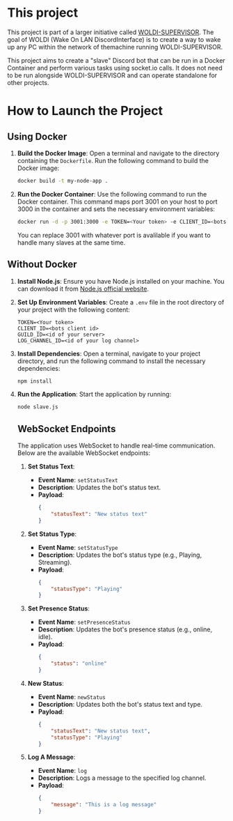 # This project
This project is part of a larger initiative called [WOLDI-SUPERVISOR](https://github.com/Darukity/WOLDI-SUPERVISOR.git). The goal of WOLDI (Wake On LAN DiscordInterface) is to create a way to wake up any PC within the network of themachine running WOLDI-SUPERVISOR.

This project aims to create a "slave" Discord bot that can be run in a Docker Container and perform various tasks using socket.io calls. It does not need to be run alongside WOLDI-SUPERVISOR and can operate standalone for other projects.

# How to Launch the Project

## Using Docker

1. **Build the Docker Image**:
    Open a terminal and navigate to the directory containing the `Dockerfile`. Run the following command to build the Docker image:
    ```sh
    docker build -t my-node-app .
    ```

2. **Run the Docker Container**:
    Use the following command to run the Docker container. This command maps port 3001 on your host to port 3000 in the container and sets the necessary environment variables:
    ```sh
    docker run -d -p 3001:3000 -e TOKEN=<Your token> -e CLIENT_ID=<bots client id> -e GUILD_ID=<id of your server> -e LOG_CHANNEL_ID=<id of your log channel> my-node-app
    ```
    You can replace 3001 with whatever port is avalilable if you want to handle many slaves at the same time.

## Without Docker

1. **Install Node.js**:
    Ensure you have Node.js installed on your machine. You can download it from [Node.js official website](https://nodejs.org/).

2. **Set Up Environment Variables**:
    Create a `.env` file in the root directory of your project with the following content:
    ```properties
    TOKEN=<Your token>
    CLIENT_ID=<bots client id>
    GUILD_ID=<id of your server>
    LOG_CHANNEL_ID=<id of your log channel>
    ```

3. **Install Dependencies**:
    Open a terminal, navigate to your project directory, and run the following command to install the necessary dependencies:
    ```sh
    npm install
    ```

4. **Run the Application**:
    Start the application by running:
    ```sh
    node slave.js
    ```


    ## WebSocket Endpoints

    The application uses WebSocket to handle real-time communication. Below are the available WebSocket endpoints:

    1. **Set Status Text**:
        - **Event Name**: `setStatusText`
        - **Description**: Updates the bot's status text.
        - **Payload**:
            ```json
            {
                "statusText": "New status text"
            }
            ```

    2. **Set Status Type**:
        - **Event Name**: `setStatusType`
        - **Description**: Updates the bot's status type (e.g., Playing, Streaming).
        - **Payload**:
            ```json
            {
                "statusType": "Playing"
            }
            ```

    3. **Set Presence Status**:
        - **Event Name**: `setPresenceStatus`
        - **Description**: Updates the bot's presence status (e.g., online, idle).
        - **Payload**:
            ```json
            {
                "status": "online"
            }
            ```

    4. **New Status**:
        - **Event Name**: `newStatus`
        - **Description**: Updates both the bot's status text and type.
        - **Payload**:
            ```json
            {
                "statusText": "New status text",
                "statusType": "Playing"
            }
            ```
    5. **Log A Message**:
        - **Event Name**: `log`
        - **Description**: Logs a message to the specified log channel.
        - **Payload**:
            ```json
            {
                "message": "This is a log message"
            }
            ```
